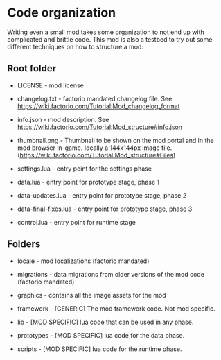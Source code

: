 # Code organization

Writing even a small mod takes some organization to not end up with
complicated and brittle code. This mod is also a testbed to try out
some different techniques on how to structure a mod:

## Root folder

- LICENSE          - mod license
- changelog.txt    - factorio mandated changelog file. See https://wiki.factorio.com/Tutorial:Mod_changelog_format
- info.json        - mod description. See https://wiki.factorio.com/Tutorial:Mod_structure#info.json
- thumbnail.png    - Thumbnail to be shown on the mod portal and in the mod browser in-game. Ideally a 144x144px image file. (https://wiki.factorio.com/Tutorial:Mod_structure#Files)

- settings.lua         - entry point for the settings phase
- data.lua             - entry point for prototype stage, phase 1
- data-updates.lua     - entry point for prototype stage, phase 2
- data-final-fixes.lua - entry point for prototype stage, phase 3
- control.lua          - entry point for runtime stage

## Folders

- locale     - mod localizations (factorio mandated)
- migrations - data migrations from older versions of the mod code (factorio mandated)
- graphics   - contains all the image assets for the mod

- framework  - [GENERIC]      The mod framework code. Not mod specific.
- lib        - [MOD SPECIFIC] lua code that can be used in any phase.
- prototypes - [MOD SPECIFIC] lua code for the data phase.
- scripts    - [MOD SPECIFIC] lua code for the runtime phase.
